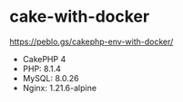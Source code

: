 # cake-with-docker
https://peblo.gs/cakephp-env-with-docker/
* CakePHP 4
* PHP: 8.1.4
* MySQL: 8.0.26
* Nginx: 1.21.6-alpine
